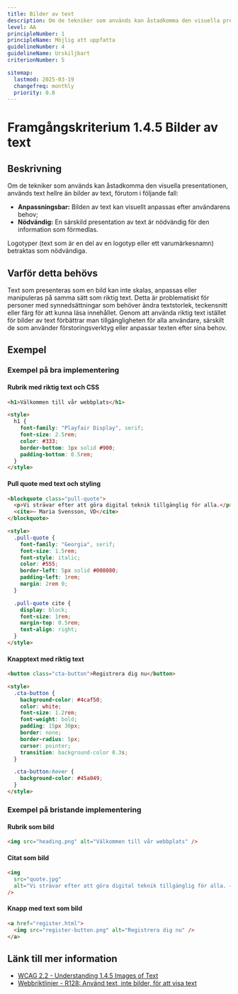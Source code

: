 ```yaml
---
title: Bilder av text
description: Om de tekniker som används kan åstadkomma den visuella presentationen, används text hellre än bilder av text.
level: AA
principleNumber: 1
principleName: Möjlig att uppfatta
guidelineNumber: 4
guidelineName: Urskiljbart
criterionNumber: 5

sitemap:
  lastmod: 2025-03-19
  changefreq: monthly
  priority: 0.8
---
```


# Framgångskriterium 1.4.5 Bilder av text

## Beskrivning

Om de tekniker som används kan åstadkomma den visuella presentationen, används text hellre än bilder av text, förutom i följande fall:

- **Anpassningsbar:** Bilden av text kan visuellt anpassas efter användarens behov;
- **Nödvändig:** En särskild presentation av text är nödvändig för den information som förmedlas.

Logotyper (text som är en del av en logotyp eller ett varumärkesnamn) betraktas som nödvändiga.

## Varför detta behövs

Text som presenteras som en bild kan inte skalas, anpassas eller manipuleras på samma sätt som riktig text. Detta är problematiskt för personer med synnedsättningar som behöver ändra textstorlek, teckensnitt eller färg för att kunna läsa innehållet. Genom att använda riktig text istället för bilder av text förbättrar man tillgängligheten för alla användare, särskilt de som använder förstoringsverktyg eller anpassar texten efter sina behov.

## Exempel

### Exempel på bra implementering

#### Rubrik med riktig text och CSS

```html
<h1>Välkommen till vår webbplats</h1>

<style>
  h1 {
    font-family: "Playfair Display", serif;
    font-size: 2.5rem;
    color: #333;
    border-bottom: 3px solid #900;
    padding-bottom: 0.5rem;
  }
</style>
```

#### Pull quote med text och styling

```html
<blockquote class="pull-quote">
  <p>Vi strävar efter att göra digital teknik tillgänglig för alla.</p>
  <cite>— Maria Svensson, VD</cite>
</blockquote>

<style>
  .pull-quote {
    font-family: "Georgia", serif;
    font-size: 1.5rem;
    font-style: italic;
    color: #555;
    border-left: 5px solid #008080;
    padding-left: 1rem;
    margin: 2rem 0;
  }

  .pull-quote cite {
    display: block;
    font-size: 1rem;
    margin-top: 0.5rem;
    text-align: right;
  }
</style>
```

#### Knapptext med riktig text

```html
<button class="cta-button">Registrera dig nu</button>

<style>
  .cta-button {
    background-color: #4caf50;
    color: white;
    font-size: 1.2rem;
    font-weight: bold;
    padding: 15px 30px;
    border: none;
    border-radius: 5px;
    cursor: pointer;
    transition: background-color 0.3s;
  }

  .cta-button:hover {
    background-color: #45a049;
  }
</style>
```

### Exempel på bristande implementering

#### Rubrik som bild

```html
<img src="heading.png" alt="Välkommen till vår webbplats" />
```

#### Citat som bild

```html
<img
  src="quote.jpg"
  alt="Vi strävar efter att göra digital teknik tillgänglig för alla. — Maria Svensson, VD"
/>
```

#### Knapp med text som bild

```html
<a href="register.html">
  <img src="register-button.png" alt="Registrera dig nu" />
</a>
```

## Länk till mer information

- [WCAG 2.2 - Understanding 1.4.5 Images of Text](https://www.w3.org/WAI/WCAG22/Understanding/images-of-text.html)
- [Webbriktlinjer - R128: Använd text, inte bilder, för att visa text](https://www.digg.se/webbriktlinjer/alla-webbriktlinjer/anvand-text-inte-bilder-for-att-visa-text)
